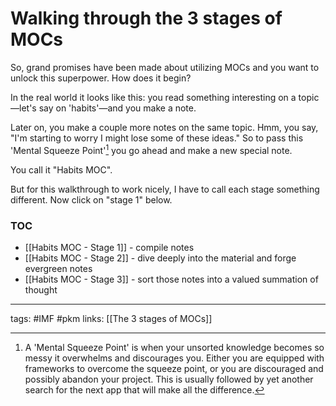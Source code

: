 # Walking through the 3 stages of MOCs
So, grand promises have been made about utilizing MOCs and you want to unlock this superpower. How does it begin?

In the real world it looks like this: you read something interesting on a topic—let's say on 'habits'—and you make a note. 

Later on, you make a couple more notes on the same topic. Hmm, you say, "I'm starting to worry I might lose some of these ideas." So to pass this 'Mental Squeeze Point'[^1] you go ahead and make a new special note. 

You call it "Habits MOC". 

But for this walkthrough to work nicely, I have to call each stage something different. Now click on "stage 1" below.

### TOC
- [[Habits MOC - Stage 1]] - compile notes
- [[Habits MOC - Stage 2]] - dive deeply into the material and forge evergreen notes
- [[Habits MOC - Stage 3]] - sort those notes into a valued summation of thought

---
tags: #IMF #pkm
links: [[The 3 stages of MOCs]]

[^1]: A 'Mental Squeeze Point' is when your unsorted knowledge becomes so messy it overwhelms and discourages you. Either you are equipped with frameworks to overcome the squeeze point, or you are discouraged and possibly abandon your project. This is usually followed by yet another search for the next app that will make all the difference.